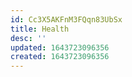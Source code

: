 ```yaml
---
id: Cc3X5AKFnM3FQqn83UbSx
title: Health
desc: ''
updated: 1643723096356
created: 1643723096356
---
```


